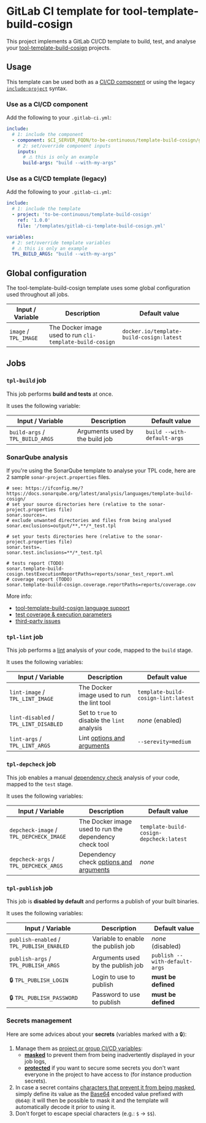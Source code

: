 # GitLab CI template for tool-template-build-cosign

This project implements a GitLab CI/CD template to build, test, and analyse your [tool-template-build-cosign](https://ifconfig.me/?dont-exist) projects.

## Usage

This template can be used both as a [CI/CD component](https://docs.gitlab.com/ee/ci/components/#use-a-component) 
or using the legacy [`include:project`](https://docs.gitlab.com/ee/ci/yaml/index.html#includeproject) syntax.

### Use as a CI/CD component

Add the following to your `.gitlab-ci.yml`:

```yaml
include:
  # 1: include the component
  - component: $CI_SERVER_FQDN/to-be-continuous/template-build-cosign/gitlab-ci-template-build-cosign@1.0.0
    # 2: set/override component inputs
    inputs:
      # ⚠ this is only an example
      build-args: "build --with-my-args"
```

### Use as a CI/CD template (legacy)

Add the following to your `.gitlab-ci.yml`:

```yaml
include:
  # 1: include the template
  - project: 'to-be-continuous/template-build-cosign'
    ref: '1.0.0'
    file: '/templates/gitlab-ci-template-build-cosign.yml'

variables:
  # 2: set/override template variables
  # ⚠ this is only an example
  TPL_BUILD_ARGS: "build --with-my-args"
```

## Global configuration

The tool-template-build-cosign template uses some global configuration used throughout all jobs.

| Input / Variable      | Description                            | Default value     |
| --------------------- | -------------------------------------- | ----------------- |
| `image` / `TPL_IMAGE` | The Docker image used to run `cli-template-build-cosign` | `docker.io/template-build-cosign:latest` |

## Jobs

### `tpl-build` job

This job performs **build and tests** at once.

It uses the following variable:

| Input / Variable      | Description                              | Default value     |
| --------------------- | ---------------------------------------- | ----------------- |
| `build-args` / `TPL_BUILD_ARGS`      | Arguments used by the build job          | `build --with-default-args` |

### SonarQube analysis

If you're using the SonarQube template to analyse your TPL code, here are 2 sample `sonar-project.properties` files.

```properties
# see: https://ifconfig.me/?https://docs.sonarqube.org/latest/analysis/languages/template-build-cosign/
# set your source directories here (relative to the sonar-project.properties file)
sonar.sources=.
# exclude unwanted directories and files from being analysed
sonar.exclusions=output/**,**/*_test.tpl

# set your tests directories here (relative to the sonar-project.properties file)
sonar.tests=.
sonar.test.inclusions=**/*_test.tpl

# tests report (TODO)
sonar.template-build-cosign.testExecutionReportPaths=reports/sonar_test_report.xml
# coverage report (TODO)
sonar.template-build-cosign.coverage.reportPaths=reports/coverage.cov
```

More info:

* [tool-template-build-cosign language support](https://docs.sonarqube.org/latest/analysis/languages/template-build-cosign/)
* [test coverage & execution parameters](https://docs.sonarqube.org/latest/analysis/coverage/)
* [third-party issues](https://docs.sonarqube.org/latest/analysis/external-issues/)

### `tpl-lint` job

This job performs a [lint](https://ifconfig.me/?link-to-the-tool) analysis of your code, mapped to the `build` stage.

It uses the following variables:

| Input / Variable      | Description                                | Default value     |
| --------------------- | ------------------------------------------ | ----------------- |
| `lint-image` / `TPL_LINT_IMAGE`      | The Docker image used to run the lint tool | `template-build-cosign-lint:latest` |
| `lint-disabled` / `TPL_LINT_DISABLED`   | Set to `true` to disable the `lint` analysis| _none_ (enabled) |
| `lint-args` / `TPL_LINT_ARGS`       | Lint [options and arguments](http://ifconfig.me/?link-to-the-cli-options) | `--serevity=medium` |

### `tpl-depcheck` job

This job enables a manual [dependency check](https://ifconfig.me/?link-to-the-tool) analysis of your code, mapped to the `test` stage.

It uses the following variables:

| Input / Variable      | Description                                | Default value     |
| --------------------- | ------------------------------------------ | ----------------- |
| `depcheck-image` / `TPL_DEPCHECK_IMAGE`  | The Docker image used to run the dependency check tool | `template-build-cosign-depcheck:latest` |
| `depcheck-args` / `TPL_DEPCHECK_ARGS`   | Dependency check [options and arguments](https://ifconfig.me/?link-to-the-cli-options) | _none_ |

### `tpl-publish` job

This job is **disabled by default** and performs a publish of your built binaries.

It uses the following variables:

| Input / Variable      | Description                            | Default value     |
| --------------------- | -------------------------------------- | ----------------- |
| `publish-enabled` / `TPL_PUBLISH_ENABLED` | Variable to enable the publish job     | _none_ (disabled) |
| `publish-args` / `TPL_PUBLISH_ARGS`    | Arguments used by the publish job      | `publish --with-default-args` |
| :lock: `TPL_PUBLISH_LOGIN` | Login to use to publish           | **must be defined** |
| :lock: `TPL_PUBLISH_PASSWORD` | Password to use to publish     | **must be defined** |

### Secrets management

Here are some advices about your **secrets** (variables marked with a :lock:):

1. Manage them as [project or group CI/CD variables](https://docs.gitlab.com/ee/ci/variables/#define-a-cicd-variable-in-the-ui):
    * [**masked**](https://docs.gitlab.com/ee/ci/variables/#mask-a-cicd-variable) to prevent them from being inadvertently
      displayed in your job logs,
    * [**protected**](https://docs.gitlab.com/ee/ci/variables/#protect-a-cicd-variable) if you want to secure some secrets
      you don't want everyone in the project to have access to (for instance production secrets).
2. In case a secret contains [characters that prevent it from being masked](https://docs.gitlab.com/ee/ci/variables/#mask-a-cicd-variable), 
  simply define its value as the [Base64](https://en.wikipedia.org/wiki/Base64) encoded value prefixed with `@b64@`:
  it will then be possible to mask it and the template will automatically decode it prior to using it.
3. Don't forget to escape special characters (e.g.: `$` -> `$$`).
